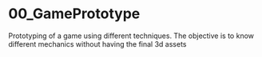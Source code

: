 # 00_GamePrototype
Prototyping of a game using different techniques. The objective is to know different mechanics without having the final 3d assets
